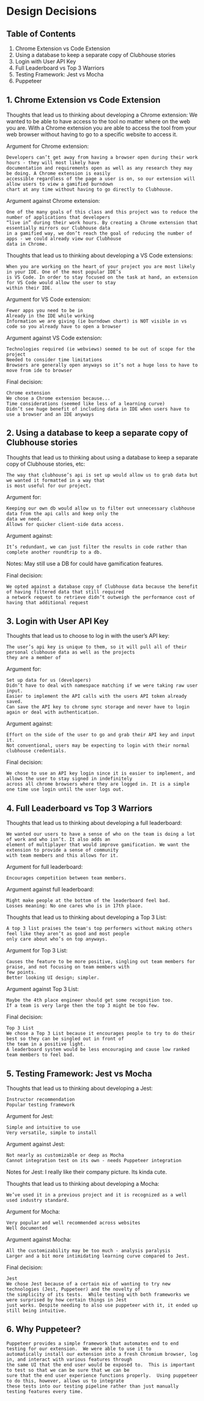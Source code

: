 # Design Decisions

## Table of Contents

1.  Chrome Extension vs Code Extension
2.  Using a database to keep a separate copy of Clubhouse stories
3.  Login with User API Key
4.  Full Leaderboard vs Top 3 Warriors
5.  Testing Framework: Jest vs Mocha
6.  Puppeteer


## 1. Chrome Extension vs Code Extension

Thoughts that lead us to thinking about developing a Chrome extension:
    We wanted to be able to have access to the tool no matter where on the web you are. With a Chrome extension 
    you are able to access the tool from your web browser without having to go to a specific website to access it.

Argument for Chrome extension:

	Developers can’t get away from having a browser open during their work hours - they will most likely have 
    documentation and requirements open as well as any research they may be doing. A Chrome extension is easily 
    accessible regardless of the page a user is on, so our extension will allow users to view a gamified burndown 
    chart at any time without having to go directly to Clubhouse.
     

Argument against Chrome extension:

    One of the many goals of this class and this project was to reduce the number of applications that developers 
    “live in” during their work hours. By creating a Chrome extension that essentially mirrors our Clubhouse data 
    in a gamified way, we don’t reach the goal of reducing the number of apps - we could already view our Clubhouse 
    data in Chrome. 

Thoughts that lead us to thinking about developing a VS Code extensions:

    When you are working on the heart of your project you are most likely in your IDE. One of the most popular IDE’s 
    is VS Code. In order to stay focused on the task at hand, an extension for VS Code would allow the user to stay 
    within their IDE.

Argument for VS Code extension:

    Fewer apps you need to be in
    Already in the IDE while working
    Information we are giving (ie burndown chart) is NOT visible in vs code so you already have to open a browser

Argument against VS Code extension:

    Technologies required (ie webviews) seemed to be out of scope for the project
    Needed to consider time limitations
    Browsers are generally open anyways so it’s not a huge loss to have to move from ide to browser

Final decision:

    Chrome extension
    We chose a Chrome extension because...
    Time considerations (seemed like less of a learning curve)
    Didn’t see huge benefit of including data in IDE when users have to use a browser and an IDE anyways


## 2.  Using a database to keep a separate copy of Clubhouse stories

Thoughts that lead us to thinking about using a database to keep a separate copy of Clubhouse stories, etc:

    The way that clubhouse’s api is set up would allow us to grab data but we wanted it formatted in a way that 
    is most useful for our project.

Argument for:

    Keeping our own db would allow us to filter out unnecessary clubhouse data from the api calls and keep only the 
    data we need.
    Allows for quicker client-side data access.

Argument against:

    It’s redundant, we can just filter the results in code rather than complete another roundtrip to a db.


Notes: May still use a DB for could have gamification features.


Final decision:

    We opted against a database copy of Clubhouse data because the benefit of having filtered data that still required 
    a network request to retrieve didn’t outweigh the performance cost of having that additional request


## 3.  Login with User API Key
Thoughts that lead us to choose to log in with the user’s API key:

    The user’s api key is unique to them, so it will pull all of their personal clubhouse data as well as the projects 
    they are a member of 

Argument for:

    Set up data for us (developers)
    Didn’t have to deal with namespace matching if we were taking raw user input.
    Easier to implement the API calls with the users API token already saved.
    Can save the API key to chrome sync storage and never have to login again or deal with authentication.

Argument against:

    Effort on the side of the user to go and grab their API key and input it.
    Not conventional, users may be expecting to login with their normal clubhouse credentials.



Final decision: 

	We chose to use an API key login since it is easier to implement, and allows the user to stay signed in indefinitely 
    across all chrome browsers where they are logged in. It is a simple one time use login until the user logs out.


## 4.  Full Leaderboard vs Top 3 Warriors

Thoughts that lead us to thinking about developing a full leaderboard:

    We wanted our users to have a sense of who on the team is doing a lot of work and who isn’t. It also adds an 
    element of multiplayer that would improve gamification. We want the extension to provide a sense of community 
    with team members and this allows for it.

Argument for full leaderboard:

    Encourages competition between team members.

Argument against full leaderboard:

    Might make people at the bottom of the leaderboard feel bad.
	Losses meaning: No one cares who is in 17th place.

Thoughts that lead us to thinking about developing a Top 3 List:

    A top 3 list praises the team's top performers without making others feel like they aren’t as good and most people
    only care about who’s on top anyways.

Argument for Top 3 List:

    Causes the feature to be more positive, singling out team members for praise, and not focusing on team members with 
    few points. 
    Better looking UI design; simpler.

Argument against Top 3 List:

    Maybe the 4th place engineer should get some recognition too.
    If a team is very large then the top 3 might be too few.

Final decision:

    Top 3 List
    We chose a Top 3 List because it encourages people to try to do their best so they can be singled out in front of 
    the team in a positive light. 
    A leaderboard system would be less encouraging and cause low ranked team members to feel bad.


## 5.  Testing Framework: Jest vs Mocha

Thoughts that lead us to thinking about developing a Jest: 

    Instructor recommendation
    Popular testing framework

Argument for Jest:

    Simple and intuitive to use
    Very versatile, simple to install

Argument against Jest:

    Not nearly as customizable or deep as Mocha
    Cannot integration test on its own - needs Puppeteer integration

Notes for Jest: I really like their company picture. Its kinda cute.

Thoughts that lead us to thinking about developing a Mocha:

    We’ve used it in a previous project and it is recognized as a well used industry standard.

Argument for Mocha:

    Very popular and well recommended across websites 
    Well documented

Argument against Mocha:

    All the customizability may be too much - analysis paralysis
    Larger and a bit more intimidating learning curve compared to Jest.

Final decision:

    Jest
    We chose Jest because of a certain mix of wanting to try new technologies (Jest, Puppeteer) and the novelty of 
    the simplicity of its tests.  While testing with both frameworks we were surprised by how certain things in Jest 
    just works. Despite needing to also use puppeteer with it, it ended up still being intuitive.

## 6. Why Puppeteer?

    Puppeteer provides a simple framework that automates end to end testing for our extension.  We were able to use it to
    automatically install our extension into a fresh Chromium browser, log in, and interact with various features through 
    the same UI that the end user would be exposed to.  This is important to test so that we can be sure that we can be 
    sure that the end user experience functions properly.  Using puppeteer to do this, however, allows us to integrate 
    these tests into our testing pipeline rather than just manually testing features every time. 

